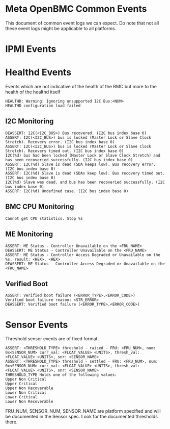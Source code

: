 # Meta OpenBMC Common Events

This document of common event logs we can expect. Do note that not all
these event logs might be applicable to all platforms.

# IPMI Events

# Healthd Events
Events which are not indicative of the health of the BMC but more to the health of the healthd itself
```
HEALTHD: Warning: Ignoring unsupported I2C Bus:<NUM>
HEALTHD configuration load failed
```

## I2C Monitoring
```
DEASSERT: I2C(<I2C_BUS>) Bus recovered. (I2C bus index base 0)
ASSERT: I2C(<I2C_BUS>) bus is locked (Master Lock or Slave Clock Stretch). Recovery error. (I2C bus index base 0)
ASSERT: I2C(<I2C_BUS>) bus is locked (Master Lock or Slave Clock Stretch). Recovery timed out. (I2C bus index base 0)
I2C(%d) bus had been locked (Master Lock or Slave Clock Stretch) and has been recoveried successfully. (I2C bus index base 0)
ASSERT: I2C(%d) Slave is dead (SDA keeps low). Bus recovery error. (I2C bus index base 0)
ASSERT: I2C(%d) Slave is dead (SDAs keep low). Bus recovery timed out. (I2C bus index base 0)
I2C(%d) Slave was dead. and bus has been recoveried successfully. (I2C bus index base 0)
ASSERT: I2C(%d) Undefined case. (I2C bus index base 0)
```

## BMC CPU Monitoring
```
Cannot get CPU statistics. Stop %s

```

## ME Monitoring
```
ASSERT: ME Status - Controller Unavailable on the <FRU_NAME>
DEASSERT: ME Status - Controller Unavailable on the <FRU_NAME>
ASSERT: ME Status - Controller Access Degraded or Unavailable on the %s, result: <HEX>, <HEX>
DEASSERT: ME Status - Controller Access Degraded or Unavailable on the <FRU_NAME>
```

## Verified Boot
```
ASSERT: Verified boot failure (<ERROR_TYPE>,<ERROR_CODE>)
Verified boot failure reason: <STR_ERROR>
DEASSERT: Verified boot failure (<ERROR_TYPE>,<ERROR_CODE>)
```


# Sensor Events

Threshold sensor events are of fixed format.
```
ASSERT: <THRESHOLD_TYPE> threshold - raised - FRU: <FRU_NUM>, num: 0x<SENSOR_NUM> curr_val: <FLOAT_VALUE> <UNITS>, thresh_val: <FLOAT_VALUE> <UNITS>, snr: <SENSOR_NAME>
ASSERT: <THRESHOLD_TYPE> threshold - settled - FRU: <FRU_NUM>, num: 0x<SENSOR_NUM> curr_val: <FLOAT_VALUE> <UNITS>, thresh_val: <FLOAT_VALUE> <UNITS>, snr: <SENSOR_NAME>
THRESHOLD_TYPE Holds one of the following values:
Upper Non Critical
Upper Critical
Upper Non Recoverable
Lower Non Critical
Lower Critical
Lower Non Recoverable
```
FRU_NUM, SENSOR_NUM, SENSOR_NAME are platform specified and will be documented in the Sensor spec. Look for the documented thresholds there.

